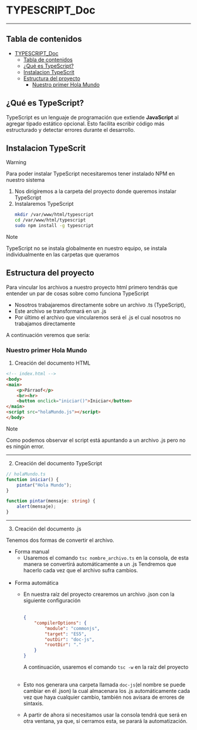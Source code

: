 # TYPESCRIPT_Doc
--------------

[//]: # (version: 1.0)
[//]: # (author: Fran Dona)
[//]: # (date: 2024-02-28)



## Tabla de contenidos
- [TYPESCRIPT\_Doc](#typescript_doc)
  - [Tabla de contenidos](#tabla-de-contenidos)
  - [¿Qué es TypeScript?](#qué-es-typescript)
  - [Instalacion TypeScrit](#instalacion-typescrit)
  - [Estructura del proyecto](#estructura-del-proyecto)
    - [Nuestro primer Hola Mundo](#nuestro-primer-hola-mundo)



## ¿Qué es TypeScript?
TypeScript es un lenguaje de programación que extiende **JavaScript** al agregar tipado estático opcional. Esto facilita escribir código más estructurado y detectar errores durante el desarrollo.

## Instalacion TypeScrit
>[!WARNING]
> Para poder instalar TypeScript necesitaremos tener instalado NPM en nuestro sistema

1. Nos dirigiremos a la carpeta del proyecto donde queremos instalar TypeScript
2. Instalaremos TypeScript
    ```bash
    mkdir /var/www/html/typescript
    cd /var/www/html/typescript
    sudo npm install -g typescript 
    ```
>[!NOTE]
>TypeScript no se instala globalmente en nuestro equipo, se instala individualmente en las carpetas que queramos

## Estructura del proyecto
Para vincular los archivos a nuestro proyecto html primero tendrás que entender un par de cosas sobre como funciona TypeScript
- Nosotros trabajaremos directamente sobre un archivo .ts (TypeScript),
- Este archivo se transformará en un .js
- Por último el archivo que vincularemos será el .js el cual nosotros no trabajamos directamente<br>

A continuación veremos que sería:

### Nuestro primer Hola Mundo
1. Creación del documento HTML
```html
<!-- index.html -->
<body>
<main>
    <p>Párraof</p>
    <br><hr>
    <button onclick="iniciar()">Iniciar</button>
</main>
<script src="holaMundo.js"></script>
</body>
```
>[!NOTE]
>Como podemos observar el script está apuntando a un archivo .js pero no es ningún error.
----

2. Creación del documento TypeScript

```typescript
// holaMundo.ts
function iniciar() {
    pintar("Hola Mundo");
}

function pintar(mensaje: string) {
    alert(mensaje);
}
```
----

3. Creación del documento .js

Tenemos dos formas de convertir el archivo.
- Forma manual
  - Usaremos el comando ```tsc nombre_archivo.ts``` en la consola, de esta manera se convertirá automáticamente a un .js Tendremos que hacerlo cada vez que el archivo sufra cambios.<br><br>
- Forma automática
  - En nuestra raíz del proyecto crearemos un archivo .json con la siguiente configuración<br><br>
    ```json
    {
        "compilerOptions": {
            "module": "commonjs",
            "target": "ES5",
            "outDir": "doc-js",
            "rootDir": "."
        }
    }
    ```
    A continuación, usaremos el comando ```tsc -w``` en la raíz del proyecto<br><br>

  - Esto nos generara una carpeta llamada ```doc-js```(el nombre se puede cambiar en él .json) la cual almacenara los .js automáticamente cada vez que haya cualquier cambio, también nos avisara de errores de sintaxis.
  - A partir de ahora si necesitamos usar la consola tendrá que será en otra ventana, ya que, si cerramos esta, se parará la automatización.
 
